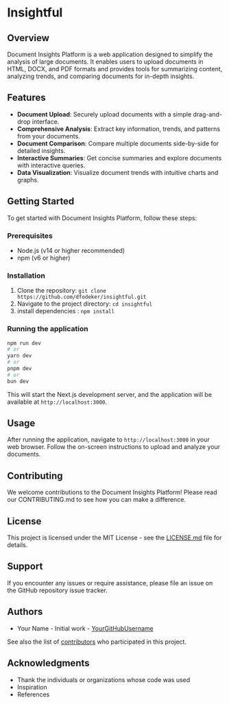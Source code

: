 # Insightful

## Overview
Document Insights Platform is a web application designed to simplify the analysis of large documents. It enables users to upload documents in HTML, DOCX, and PDF formats and provides tools for summarizing content, analyzing trends, and comparing documents for in-depth insights.

## Features
- **Document Upload**: Securely upload documents with a simple drag-and-drop interface.
- **Comprehensive Analysis**: Extract key information, trends, and patterns from your documents.
- **Document Comparison**: Compare multiple documents side-by-side for detailed insights.
- **Interactive Summaries**: Get concise summaries and explore documents with interactive queries.
- **Data Visualization**: Visualize document trends with intuitive charts and graphs.

## Getting Started
To get started with Document Insights Platform, follow these steps:

### Prerequisites
- Node.js (v14 or higher recommended)
- npm (v6 or higher)

### Installation
1. Clone the repository: `git clone https://github.com/dfodeker/insightful.git`
2. Navigate to the project directory: `cd insightful`
3. install dependencies : `npm install`


### Running the application 

```bash
npm run dev
# or
yarn dev
# or
pnpm dev
# or
bun dev
```


This will start the Next.js development server, and the application will be available at `http://localhost:3000`.

## Usage
After running the application, navigate to `http://localhost:3000` in your web browser. Follow the on-screen instructions to upload and analyze your documents.

## Contributing
We welcome contributions to the Document Insights Platform! Please read our CONTRIBUTING.md to see how you can make a difference.

## License
This project is licensed under the MIT License - see the [LICENSE.md](LICENSE.md) file for details.

## Support
If you encounter any issues or require assistance, please file an issue on the GitHub repository issue tracker.

## Authors
- Your Name - Initial work - [YourGitHubUsername](https://github.com/dfodeker)

See also the list of [contributors](https://github.com/dfodeker/insightful/contributors) who participated in this project.

## Acknowledgments
- Thank the individuals or organizations whose code was used
- Inspiration
- References






